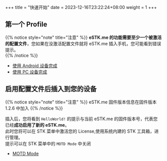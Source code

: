 +++
title = "快速开始"
date =  2023-12-16T23:22:24+08:00
weight = 1
+++

## 第一个 Profile

{{% notice style="note" title="注意" %}}
**eSTK.me 的功能需要至少一个被激活的配置文件**，您如果在没激活配置文件就将 eSTK.me 插入手机，您可能看到错误提示。  
{{% /notice %}}

- [使用 Android 设备完成](./android)
- [使用 PC 设备完成](./pcsc)

## 启用配置文件后插入到您的设备

{{% notice style="note" title="注意" %}}
eSTK.me 固件版本信息在固件版本 1.2.6 中加入
{{% /notice %}}

插入后，您将看到 `HelloWorld!` 的提示与当前 eSTK.me 的固件版本号，代表您已经**成功启用了新的 eSTK.me**。  
此时您将可以在 STK 菜单中激活您的 License,使用系统内建的 STK 工具箱，进行管理。  
提示可以在 STK 菜单中的 `MOTD Mode` 中关闭

- [MOTD Mode](../stk/settings/motd)
